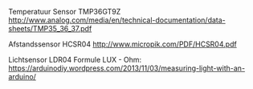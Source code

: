 Temperatuur Sensor
TMP36GT9Z
http://www.analog.com/media/en/technical-documentation/data-sheets/TMP35_36_37.pdf

Afstandssensor
HCSR04
http://www.micropik.com/PDF/HCSR04.pdf

Lichtsensor
LDR04
Formule LUX - Ohm: https://arduinodiy.wordpress.com/2013/11/03/measuring-light-with-an-arduino/
